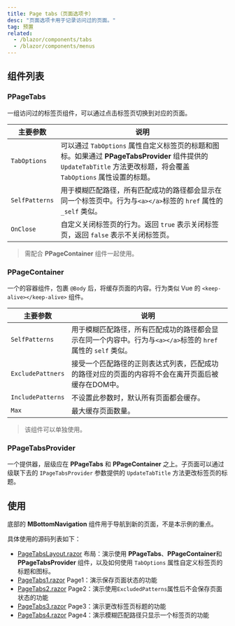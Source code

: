 ```yaml
---
title: Page tabs（页面选项卡）
desc: "页面选项卡用于记录访问过的页面。"
tag: 预置
related:
  - /blazor/components/tabs
  - /blazor/components/menus
---
```


## 组件列表

### PPageTabs

一组访问过的标签页组件，可以通过点击标签页切换到对应的页面。

| 主要参数           | 说明                                                                                                                   | 
|----------------|----------------------------------------------------------------------------------------------------------------------|
| `TabOptions`   | 可以通过 `TabOptions` 属性自定义标签页的标题和图标。如果通过 **PPageTabsProvider** 组件提供的 `UpdateTabTitle` 方法更改标题，将会覆盖 `TabOptions` 属性设置的标题。 |
| `SelfPatterns` | 用于模糊匹配路径，所有匹配成功的路径都会显示在同一个标签页中。行为与`<a></a>`标签的 `href` 属性的 `_self` 类似。                                                |
| `OnClose`      | 自定义关闭标签页的行为。返回 `true` 表示关闭标签页，返回 `false` 表示不关闭标签页。                                                                   |

> 需配合 **PPageContainer** 组件一起使用。

### PPageContainer

一个的容器组件，包裹 `@Body` 后，将缓存页面的内容。行为类似 Vue 的 `<keep-alive></keep-alive>` 组件。

| 主要参数              | 说明                                                                  |
|-------------------|---------------------------------------------------------------------|
| `SelfPatterns`    | 用于模糊匹配路径，所有匹配成功的路径都会显示在同一个内容中。行为与`<a></a>`标签的 `href` 属性的 `self` 类似。 |
| `ExcludePattners` | 接受一个匹配路径的正则表达式列表，匹配成功的路径对应的页面的内容将不会在离开页面后被缓存在DOM中。                  |
| `IncludePatterns` | 不设置此参数时，默认所有页面都会缓存。                                                 |
| `Max`             | 最大缓存页面数量。                                                           |

> 该组件可以单独使用。

### PPageTabsProvider

一个提供器，层级应在 **PPageTabs** 和 **PPageContainer** 之上。子页面可以通过级联下去的 `IPageTabsProvider`
参数提供的 `UpdateTabTitle` 方法更改标签页的标题。

## 使用

底部的 **MBottomNavigation** 组件用于导航到新的页面，不是本示例的重点。

具体使用的源码列表如下：

- [PageTabsLayout.razor](https://github.com/masastack/MASA.Blazor/blob/main/docs/Masa.Blazor.Docs/Shared/PageTabsLayout.razor)
  布局：演示使用 **PPageTabs**、**PPageContainer**和**PPageTabsProvider** 组件，以及如何使用 `TabOptions` 属性自定义标签页的标题和图标。
- [PageTabs1.razor](https://github.com/masastack/MASA.Blazor/blob/main/docs/Masa.Blazor.Docs/Pages/PageTabs1.razor)
  Page1：演示保存页面状态的功能
- [PageTabs2.razor](https://github.com/masastack/MASA.Blazor/blob/main/docs/Masa.Blazor.Docs/Pages/PageTabs2.razor)
  Page2：演示使用`ExcludedPatterns`属性后不会保存页面状态的功能
- [PageTabs3.razor](https://github.com/masastack/MASA.Blazor/blob/main/docs/Masa.Blazor.Docs/Pages/PageTabs3.razor)
  Page3：演示更改标签页标题的功能
- [PageTabs4.razor](https://github.com/masastack/MASA.Blazor/blob/main/docs/Masa.Blazor.Docs/Pages/PageTabs4.razor)
  Page4：演示模糊匹配路径只显示一个标签页的功能

<masa-example file="Examples.components.page_tabs.Usage" no-actions="true"></masa-example>
